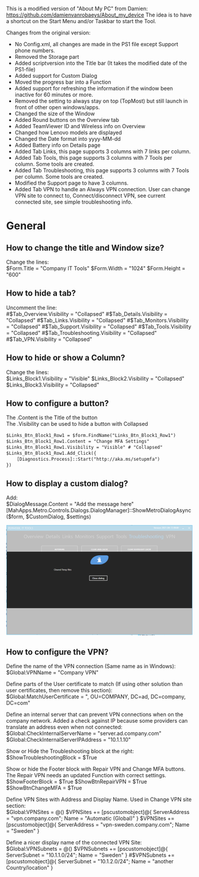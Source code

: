 This is a modified version of "About My PC" from Damien: https://github.com/damienvanrobaeys/About_my_device
The idea is to have a shortcut on the Start Menu and/or Taskbar to start the Tool.

Changes from the original version:
- No Config.xml, all changes are made in the PS1 file except Support phone numbers.
- Removed the Storage part
- Added scriptversion into the Title bar (It takes the modified date of the PS1-file)
- Added support for Custom Dialog
- Moved the progress bar into a Function
- Added support for refreshing the information if the window been inactive for 60 minutes or more.
- Removed the setting to always stay on top (TopMost) but still launch in front of other open windows/apps.
- Changed the size of the Window
- Added Round buttons on the Overview tab
- Added TeamViewer ID and Wireless info on Overview
- Changed how Lenovo models are displayed
- Changed the Date format into yyyy-MM-dd
- Added Battery info on Details page
- Added Tab Links, this page supports 3 columns with 7 links per column.
- Added Tab Tools, this page supports 3 columns with 7 Tools per column. Some tools are created.
- Added Tab Troubleshooting, this page supports 3 columns with 7 Tools per column. Some tools are created.
- Modified the Support page to have 3 columns. 
- Added Tab VPN to handle an Always VPN connection. User can change VPN site to connect to, Connect/disconnect VPN, see current connected site, see simple troubleshooting info.

# General

## How to change the title and Window size?
Change the lines:  
    $Form.Title = "Company IT Tools" 
    $Form.Width = "1024"
    $Form.Height = "600"

## How to hide a tab?
Uncomment the line:  
    #$Tab_Overview.Visibility = "Collapsed"
    #$Tab_Details.Visibility = "Collapsed"
    #$Tab_Links.Visibility = "Collapsed"
    #$Tab_Monitors.Visibility = "Collapsed"
    #$Tab_Support.Visibility = "Collapsed"
    #$Tab_Tools.Visibility = "Collapsed"
    #$Tab_Troubleshooting.Visibility = "Collapsed"
    #$Tab_VPN.Visibility = "Collapsed"

## How to hide or show a Column?
Change the lines:  
    $Links_Block1.Visibility = "Visible"
    $Links_Block2.Visibility = "Collapsed"
    $Links_Block3.Visibility = "Collapsed"
	
## How to configure a button?
The .Content is the Title of the button  
The .Visibility can be used to hide a button with Collapsed  

    $Links_Btn_Block1_Row1 = $form.FindName("Links_Btn_Block1_Row1")
    $Links_Btn_Block1_Row1.Content = "Change MFA Settings"
    $Links_Btn_Block1_Row1.Visibility = "Visible" # "Collapsed"
    $Links_Btn_Block1_Row1.Add_Click({
        [Diagnostics.Process]::Start("http://aka.ms/setupmfa")
    })
	
## How to display a custom dialog?
Add:  
	$DialogMessage.Content = "Add the message here" 
	[MahApps.Metro.Controls.Dialogs.DialogManager]::ShowMetroDialogAsync($form, $CustomDialog, $settings)

![alt text](https://github.com/DanielSjogren/Company_IT_Tools/blob/main/previews/custom_dialog.png)

## How to configure the VPN?

Define the name of the VPN connection (Same name as in Windows):  
	$Global:VPNName = "Company VPN"

Define parts of the User certificate to match (If using other solution than user certificates, then remove this section):  
	$Global:MatchUserCertificate = ", OU=COMPANY, DC=ad, DC=company, DC=com"
    
Define an internal server that can prevent VPN connections when on the company network. Added a check against IP because some providers can translate an address even when not connected:  
	$Global:CheckInternalServerName = "server.ad.company.com"
	$Global:CheckInternalServerIPAddress = "10.1.1.10"

Show or Hide the Troubleshooting block at the right:  
	$ShowTroubleshootingBlock = $True

Show or hide the Footer block with Repair VPN and Change MFA buttons. The Repair VPN needs an updated Function with correct settings.  
	$ShowFooterBlock = $True
	$ShowBtnRepairVPN = $True
	$ShowBtnChangeMFA = $True

Define VPN Sites with Address and Display Name. Used in Change VPN site section:  
    $Global:VPNSites = @()
    $VPNSites += [pscustomobject]@{ ServerAddress = "vpn.company.com"; Name = "Automatic (Global)" }
    $VPNSites += [pscustomobject]@{ ServerAddress = "vpn-sweden.company.com"; Name = "Sweden" }

Define a nicer display name of the connected VPN Site:  
    $Global:VPNSubnets = @()
    $VPNSubnets += [pscustomobject]@{ ServerSubnet = "10.1.1.0/24"; Name = "Sweden" }
    #$VPNSubnets += [pscustomobject]@{ ServerSubnet = "10.1.2.0/24"; Name = "another Country/location" }